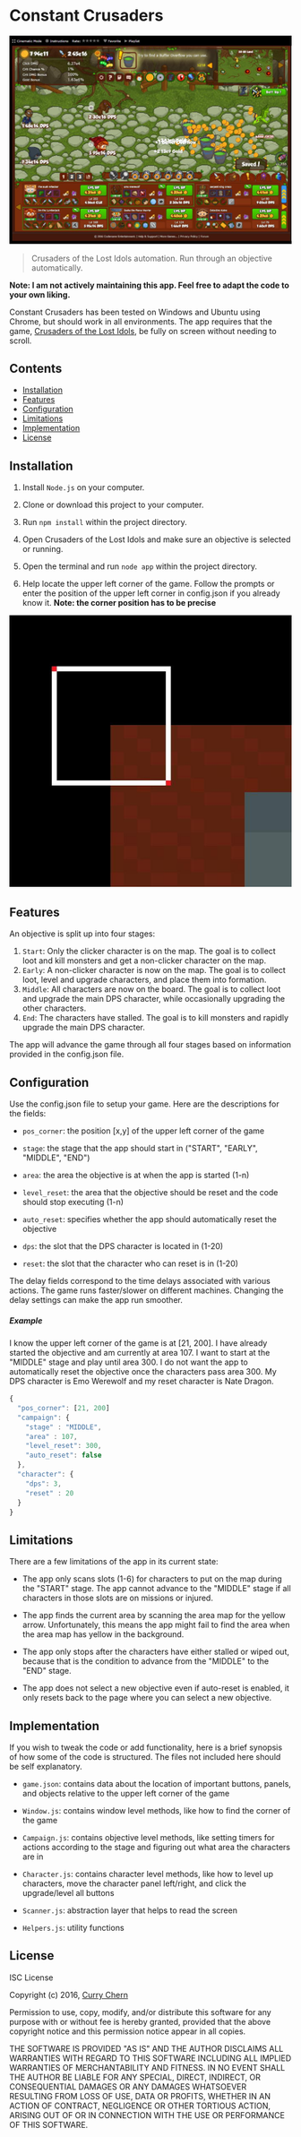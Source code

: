 # Constant Crusaders

![GameImage](https://raw.githubusercontent.com/currychern/constant-crusaders/master/assets/game.jpg)

> Crusaders of the Lost Idols automation. Run through an objective automatically.

**Note: I am not actively maintaining this app. Feel free to adapt the code to your own liking.**

Constant Crusaders has been tested on Windows and Ubuntu using Chrome, but should work in all environments. The app requires that the game, [Crusaders of the Lost Idols](http://www.kongregate.com/games/codename_enter/crusaders-of-the-lost-idols), be fully on screen without needing to scroll.

## Contents

- [Installation](#installation)
- [Features](#features)
- [Configuration](#configuration)
- [Limitations](#limitations)
- [Implementation](#implementation)
- [License](#license)

## Installation

1. Install `Node.js` on your computer.

2. Clone or download this project to your computer.

3. Run `npm install` within the project directory.

4. Open Crusaders of the Lost Idols and make sure an objective is selected or running.

5. Open the terminal and run `node app` within the project directory.

6. Help locate the upper left corner of the game. Follow the prompts or enter the position of the upper left corner in config.json if you already know it. **Note: the corner position has to be precise**

![CornerImage](https://raw.githubusercontent.com/currychern/constant-crusaders/master/assets/corner.jpg)

## Features

An objective is split up into four stages:

1. `Start`: Only the clicker character is on the map. The goal is to collect loot and kill monsters and get a non-clicker character on the map.
2. `Early`: A non-clicker character is now on the map. The goal is to collect loot, level and upgrade characters, and place them into formation.
3. `Middle`: All characters are now on the board. The goal is to collect loot and upgrade the main DPS character, while occasionally upgrading the other characters.
4. `End`: The characters have stalled. The goal is to kill monsters and rapidly upgrade the main DPS character.

The app will advance the game through all four stages based on information provided in the config.json file.

## Configuration

Use the config.json file to setup your game. Here are the descriptions for the fields:

- `pos_corner`: the position [x,y] of the upper left corner of the game

- `stage`: the stage that the app should start in ("START", "EARLY", "MIDDLE", "END")

- `area`: the area the objective is at when the app is started (1-n)

- `level_reset`: the area that the objective should be reset and the code should stop executing (1-n)

- `auto_reset`: specifies whether the app should automatically reset the objective

- `dps`: the slot that the DPS character is located in (1-20)

- `reset`: the slot that the character who can reset is in (1-20)

The delay fields correspond to the time delays associated with various actions. The game runs faster/slower on different machines. Changing the delay settings can make the app run smoother.

##### Example
I know the upper left corner of the game is at [21, 200]. I have already started the objective and am currently at area 107. I want to start at the "MIDDLE" stage and play until area 300. I do not want the app to automatically reset the objective once the characters pass area 300. My DPS character is Emo Werewolf and my reset character is Nate Dragon.

```JavaScript
{
  "pos_corner": [21, 200]
  "campaign": {
    "stage" : "MIDDLE",
    "area" : 107,
    "level_reset": 300,
    "auto_reset": false
  },
  "character": {
    "dps": 3,
    "reset" : 20
  }
}
```

## Limitations

There are a few limitations of the app in its current state:

- The app only scans slots (1-6) for characters to put on the map during the "START" stage. The app cannot advance to the "MIDDLE" stage if all characters in those slots are on missions or injured.

- The app finds the current area by scanning the area map for the yellow arrow. Unfortunately, this means the app might fail to find the area when the area map has yellow in the background.

- The app only stops after the characters have either stalled or wiped out, because that is the condition to advance from the "MIDDLE" to the "END" stage.

- The app does not select a new objective even if auto-reset is enabled, it only resets back to the page where you can select a new objective.

## Implementation

If you wish to tweak the code or add functionality, here is a brief synopsis of how some of the code is structured. The files not included here should be self explanatory.

- `game.json`: contains data about the location of important buttons, panels, and objects relative to the upper left corner of the game

- `Window.js`: contains window level methods, like how to find the corner of the game

- `Campaign.js`: contains objective level methods, like setting timers for actions according to the stage and figuring out what area the characters are in

- `Character.js`: contains character level methods, like how to level up characters, move the character panel left/right, and click the upgrade/level all buttons

- `Scanner.js`: abstraction layer that helps to read the screen

- `Helpers.js`: utility functions

## License

ISC License

Copyright (c) 2016, [Curry Chern](https://github.com/currychern)

Permission to use, copy, modify, and/or distribute this software for any purpose with or without fee is hereby granted, provided that the above copyright notice and this permission notice appear in all copies.

THE SOFTWARE IS PROVIDED "AS IS" AND THE AUTHOR DISCLAIMS ALL WARRANTIES WITH REGARD TO THIS SOFTWARE INCLUDING ALL IMPLIED WARRANTIES OF MERCHANTABILITY AND FITNESS. IN NO EVENT SHALL THE AUTHOR BE LIABLE FOR ANY SPECIAL, DIRECT, INDIRECT, OR CONSEQUENTIAL DAMAGES OR ANY DAMAGES WHATSOEVER RESULTING FROM LOSS OF USE, DATA OR PROFITS, WHETHER IN AN ACTION OF CONTRACT, NEGLIGENCE OR OTHER TORTIOUS ACTION, ARISING OUT OF OR IN CONNECTION WITH THE USE OR PERFORMANCE OF THIS SOFTWARE.

